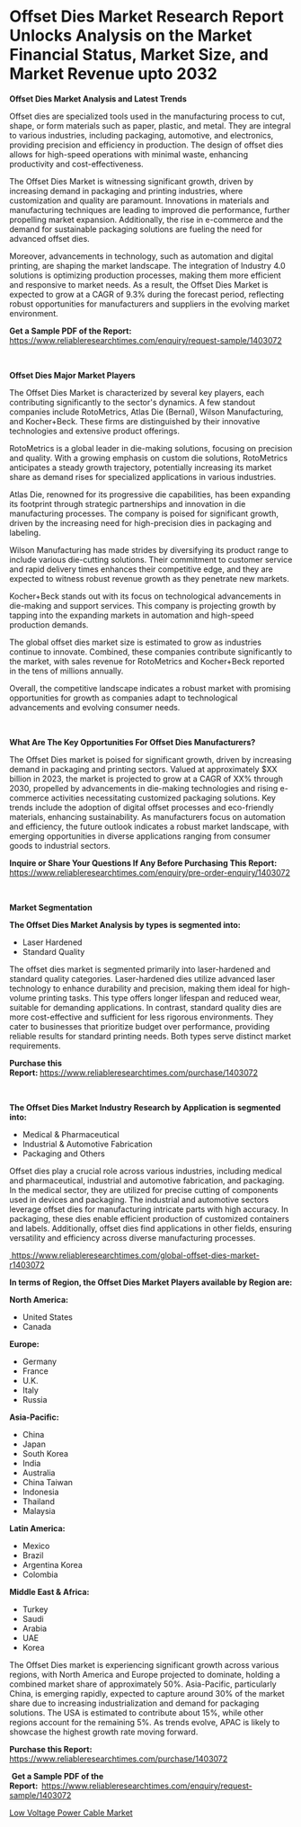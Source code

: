 <p><h1>Offset Dies Market Research Report Unlocks Analysis on the Market Financial Status, Market Size, and Market Revenue upto 2032</h1></p><p><strong>Offset Dies Market Analysis and Latest Trends</strong></p>
<p><p>Offset dies are specialized tools used in the manufacturing process to cut, shape, or form materials such as paper, plastic, and metal. They are integral to various industries, including packaging, automotive, and electronics, providing precision and efficiency in production. The design of offset dies allows for high-speed operations with minimal waste, enhancing productivity and cost-effectiveness.</p><p>The Offset Dies Market is witnessing significant growth, driven by increasing demand in packaging and printing industries, where customization and quality are paramount. Innovations in materials and manufacturing techniques are leading to improved die performance, further propelling market expansion. Additionally, the rise in e-commerce and the demand for sustainable packaging solutions are fueling the need for advanced offset dies.</p><p>Moreover, advancements in technology, such as automation and digital printing, are shaping the market landscape. The integration of Industry 4.0 solutions is optimizing production processes, making them more efficient and responsive to market needs. As a result, the Offset Dies Market is expected to grow at a CAGR of 9.3% during the forecast period, reflecting robust opportunities for manufacturers and suppliers in the evolving market environment.</p></p>
<p><strong>Get a Sample PDF of the Report:&nbsp;</strong> <a href="https://www.reliableresearchtimes.com/enquiry/request-sample/1403072?utm_campaign=2237&utm_medium=2&utm_source=Github&utm_content=ia&utm_term=28032025&utm_id=offset-dies">https://www.reliableresearchtimes.com/enquiry/request-sample/1403072</a></p>
<p>&nbsp;</p>
<p><strong>Offset Dies Major Market Players</strong></p>
<p><p>The Offset Dies Market is characterized by several key players, each contributing significantly to the sector's dynamics. A few standout companies include RotoMetrics, Atlas Die (Bernal), Wilson Manufacturing, and Kocher+Beck. These firms are distinguished by their innovative technologies and extensive product offerings.</p><p>RotoMetrics is a global leader in die-making solutions, focusing on precision and quality. With a growing emphasis on custom die solutions, RotoMetrics anticipates a steady growth trajectory, potentially increasing its market share as demand rises for specialized applications in various industries.</p><p>Atlas Die, renowned for its progressive die capabilities, has been expanding its footprint through strategic partnerships and innovation in die manufacturing processes. The company is poised for significant growth, driven by the increasing need for high-precision dies in packaging and labeling.</p><p>Wilson Manufacturing has made strides by diversifying its product range to include various die-cutting solutions. Their commitment to customer service and rapid delivery times enhances their competitive edge, and they are expected to witness robust revenue growth as they penetrate new markets.</p><p>Kocher+Beck stands out with its focus on technological advancements in die-making and support services. This company is projecting growth by tapping into the expanding markets in automation and high-speed production demands. </p><p>The global offset dies market size is estimated to grow as industries continue to innovate. Combined, these companies contribute significantly to the market, with sales revenue for RotoMetrics and Kocher+Beck reported in the tens of millions annually.</p><p>Overall, the competitive landscape indicates a robust market with promising opportunities for growth as companies adapt to technological advancements and evolving consumer needs.</p></p>
<p>&nbsp;</p>
<p><strong>What Are The Key Opportunities For Offset Dies Manufacturers?</strong></p>
<p><p>The Offset Dies market is poised for significant growth, driven by increasing demand in packaging and printing sectors. Valued at approximately $XX billion in 2023, the market is projected to grow at a CAGR of XX% through 2030, propelled by advancements in die-making technologies and rising e-commerce activities necessitating customized packaging solutions. Key trends include the adoption of digital offset processes and eco-friendly materials, enhancing sustainability. As manufacturers focus on automation and efficiency, the future outlook indicates a robust market landscape, with emerging opportunities in diverse applications ranging from consumer goods to industrial sectors.</p></p>
<p><strong>Inquire or Share Your Questions If Any Before Purchasing This Report:</strong> <a href="https://www.reliableresearchtimes.com/enquiry/pre-order-enquiry/1403072?utm_campaign=2237&utm_medium=2&utm_source=Github&utm_content=ia&utm_term=28032025&utm_id=offset-dies">https://www.reliableresearchtimes.com/enquiry/pre-order-enquiry/1403072</a></p>
<p>&nbsp;</p>
<p><strong>Market Segmentation</strong></p>
<p><strong>The Offset Dies Market Analysis by types is segmented into:</strong></p>
<p><ul><li>Laser Hardened</li><li>Standard Quality</li></ul></p>
<p><p>The offset dies market is segmented primarily into laser-hardened and standard quality categories. Laser-hardened dies utilize advanced laser technology to enhance durability and precision, making them ideal for high-volume printing tasks. This type offers longer lifespan and reduced wear, suitable for demanding applications. In contrast, standard quality dies are more cost-effective and sufficient for less rigorous environments. They cater to businesses that prioritize budget over performance, providing reliable results for standard printing needs. Both types serve distinct market requirements.</p></p>
<p><strong>Purchase this Report:&nbsp;</strong><a href="https://www.reliableresearchtimes.com/purchase/1403072?utm_campaign=2237&utm_medium=2&utm_source=Github&utm_content=ia&utm_term=28032025&utm_id=offset-dies">https://www.reliableresearchtimes.com/purchase/1403072</a></p>
<p>&nbsp;</p>
<p><strong>The Offset Dies Market Industry Research by Application is segmented into:</strong></p>
<p><ul><li>Medical & Pharmaceutical</li><li>Industrial & Automotive Fabrication</li><li>Packaging and Others</li></ul></p>
<p><p>Offset dies play a crucial role across various industries, including medical and pharmaceutical, industrial and automotive fabrication, and packaging. In the medical sector, they are utilized for precise cutting of components used in devices and packaging. The industrial and automotive sectors leverage offset dies for manufacturing intricate parts with high accuracy. In packaging, these dies enable efficient production of customized containers and labels. Additionally, offset dies find applications in other fields, ensuring versatility and efficiency across diverse manufacturing processes.</p></p>
<p><a href="https://www.reliableresearchtimes.com/global-offset-dies-market-r1403072?utm_campaign=2237&utm_medium=2&utm_source=Github&utm_content=ia&utm_term=28032025&utm_id=offset-dies">&nbsp;https://www.reliableresearchtimes.com/global-offset-dies-market-r1403072</a></p>
<p><strong>In terms of Region, the Offset Dies Market Players available by Region are:</strong></p>
<p>
    <p> <strong> North America: </strong>
        <ul>
            <li>United States</li>
            <li>Canada</li>
        </ul>
        </p> 
    <p> <strong> Europe: </strong>
        <ul>
            <li>Germany</li>
            <li>France</li>
            <li>U.K.</li>
            <li>Italy</li>
            <li>Russia</li>
        </ul>
        </p> 
    <p> <strong> Asia-Pacific: </strong>
        <ul>
            <li>China</li>
            <li>Japan</li>
            <li>South Korea</li>
            <li>India</li>
            <li>Australia</li>
            <li>China Taiwan</li>
            <li>Indonesia</li>
            <li>Thailand</li>
            <li>Malaysia</li>
        </ul>
        </p> 
    <p> <strong> Latin America: </strong>
        <ul>
            <li>Mexico</li>
            <li>Brazil</li>
            <li>Argentina Korea</li>
            <li>Colombia</li>
        </ul>
        </p> 
    <p> <strong> Middle East & Africa: </strong>
        <ul>
            <li>Turkey</li>
            <li>Saudi</li>
            <li>Arabia</li>
            <li>UAE</li>
            <li>Korea</li>
        </ul>
    </p>
    </p>
<p><p>The Offset Dies market is experiencing significant growth across various regions, with North America and Europe projected to dominate, holding a combined market share of approximately 50%. Asia-Pacific, particularly China, is emerging rapidly, expected to capture around 30% of the market share due to increasing industrialization and demand for packaging solutions. The USA is estimated to contribute about 15%, while other regions account for the remaining 5%. As trends evolve, APAC is likely to showcase the highest growth rate moving forward.</p></p>
<p><strong>Purchase this Report: </strong><a href="https://www.reliableresearchtimes.com/purchase/1403072?utm_campaign=2237&utm_medium=2&utm_source=Github&utm_content=ia&utm_term=28032025&utm_id=offset-dies">https://www.reliableresearchtimes.com/purchase/1403072</a></p>
<p>&nbsp;<strong>Get a Sample PDF of the Report:&nbsp;&nbsp;</strong><a href="https://www.reliableresearchtimes.com/enquiry/request-sample/1403072?utm_campaign=2237&utm_medium=2&utm_source=Github&utm_content=ia&utm_term=28032025&utm_id=offset-dies">https://www.reliableresearchtimes.com/enquiry/request-sample/1403072</a></p>
<p><strong></strong></p>
<p><p><a href="https://github.com/mcfred89/Market-Research-Report-List-1/blob/main/low-voltage-power-cable-market.md?utm_campaign=2237&utm_medium=2&utm_source=Github&utm_content=ia&utm_term=28032025&utm_id=offset-dies">Low Voltage Power Cable Market</a></p></p>